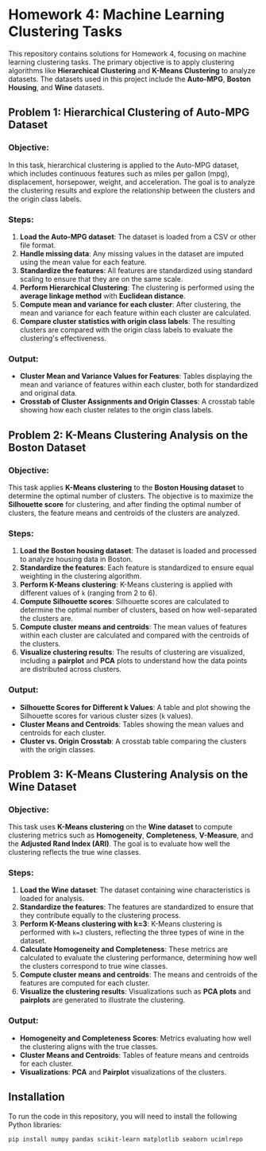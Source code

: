 # Homework 4: Machine Learning Clustering Tasks

This repository contains solutions for Homework 4, focusing on machine learning clustering tasks. The primary objective is to apply clustering algorithms like **Hierarchical Clustering** and **K-Means Clustering** to analyze datasets. The datasets used in this project include the **Auto-MPG**, **Boston Housing**, and **Wine** datasets.

## Problem 1: Hierarchical Clustering of Auto-MPG Dataset

### Objective:
In this task, hierarchical clustering is applied to the Auto-MPG dataset, which includes continuous features such as miles per gallon (mpg), displacement, horsepower, weight, and acceleration. The goal is to analyze the clustering results and explore the relationship between the clusters and the origin class labels.

### Steps:
1. **Load the Auto-MPG dataset**: The dataset is loaded from a CSV or other file format.
2. **Handle missing data**: Any missing values in the dataset are imputed using the mean value for each feature.
3. **Standardize the features**: All features are standardized using standard scaling to ensure that they are on the same scale.
4. **Perform Hierarchical Clustering**: The clustering is performed using the **average linkage method** with **Euclidean distance**.
5. **Compute mean and variance for each cluster**: After clustering, the mean and variance for each feature within each cluster are calculated.
6. **Compare cluster statistics with origin class labels**: The resulting clusters are compared with the origin class labels to evaluate the clustering's effectiveness.

### Output:
- **Cluster Mean and Variance Values for Features**: Tables displaying the mean and variance of features within each cluster, both for standardized and original data.
- **Crosstab of Cluster Assignments and Origin Classes**: A crosstab table showing how each cluster relates to the origin class labels.

## Problem 2: K-Means Clustering Analysis on the Boston Dataset

### Objective:
This task applies **K-Means clustering** to the **Boston Housing dataset** to determine the optimal number of clusters. The objective is to maximize the **Silhouette score** for clustering, and after finding the optimal number of clusters, the feature means and centroids of the clusters are analyzed.

### Steps:
1. **Load the Boston housing dataset**: The dataset is loaded and processed to analyze housing data in Boston.
2. **Standardize the features**: Each feature is standardized to ensure equal weighting in the clustering algorithm.
3. **Perform K-Means clustering**: K-Means clustering is applied with different values of `k` (ranging from 2 to 6).
4. **Compute Silhouette scores**: Silhouette scores are calculated to determine the optimal number of clusters, based on how well-separated the clusters are.
5. **Compute cluster means and centroids**: The mean values of features within each cluster are calculated and compared with the centroids of the clusters.
6. **Visualize clustering results**: The results of clustering are visualized, including a **pairplot** and **PCA** plots to understand how the data points are distributed across clusters.

### Output:
- **Silhouette Scores for Different k Values**: A table and plot showing the Silhouette scores for various cluster sizes (`k` values).
- **Cluster Means and Centroids**: Tables showing the mean values and centroids for each cluster.
- **Cluster vs. Origin Crosstab**: A crosstab table comparing the clusters with the origin classes.

## Problem 3: K-Means Clustering Analysis on the Wine Dataset

### Objective:
This task uses **K-Means clustering** on the **Wine dataset** to compute clustering metrics such as **Homogeneity**, **Completeness**, **V-Measure**, and the **Adjusted Rand Index (ARI)**. The goal is to evaluate how well the clustering reflects the true wine classes.

### Steps:
1. **Load the Wine dataset**: The dataset containing wine characteristics is loaded for analysis.
2. **Standardize the features**: The features are standardized to ensure that they contribute equally to the clustering process.
3. **Perform K-Means clustering with k=3**: K-Means clustering is performed with `k=3` clusters, reflecting the three types of wine in the dataset.
4. **Calculate Homogeneity and Completeness**: These metrics are calculated to evaluate the clustering performance, determining how well the clusters correspond to true wine classes.
5. **Compute cluster means and centroids**: The means and centroids of the features are computed for each cluster.
6. **Visualize the clustering results**: Visualizations such as **PCA plots** and **pairplots** are generated to illustrate the clustering.

### Output:
- **Homogeneity and Completeness Scores**: Metrics evaluating how well the clustering aligns with the true classes.
- **Cluster Means and Centroids**: Tables of feature means and centroids for each cluster.
- **Visualizations**: **PCA** and **Pairplot** visualizations of the clusters.

## Installation

To run the code in this repository, you will need to install the following Python libraries:

```bash
pip install numpy pandas scikit-learn matplotlib seaborn ucimlrepo
